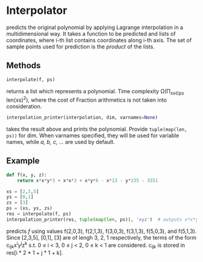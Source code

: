 # Interpolator
predicts the original polynomial by applying Lagrange interpolation in a multidimensional way.
It takes a function to be predicted and lists of coordinates, where i-th list contains coordinates along i-th axis.
The set of sample points used for prediction is the *product* of the lists.

## Methods
```python
interpolate(f, ps)
```
returns a list which represents a polynomial. Time complexity Ω(Π<sub>xs∈ps</sub> len(xs)<sup>2</sup>), where the cost of Fraction arithmetics is not taken into consideration.
```python
interpolation_printer(interpolation, dim, varnames=None)
```
takes the result above and prints the polynomial. Provide `tuple(map(len, ps))` for dim. When varnames specified, they will be used for variable names, while *a, b, c, ...* are used by default.

## Example
```python
def f(x, y, z):
    return x*x*y*3 + x*x*2 + x*y*6 - x*13 - y*235 - 3351

xs = [2,3,5]
ys = [0,1]
zs = [3]
ps = (xs, ys, zs)
res = interpolate(f, ps)
interpolation_printer(res, tuple(map(len, ps)), 'xyz')  # outputs x*x*y*3+x*x*2+x*y*6-x*13-y*235-3351
```
predicts *f* using values f(2,0,3), f(2,1,3), f(3,0,3), f(3,1,3), f(5,0,3), and f(5,1,3).
Since [2,3,5], [0,1], [3] are of lengh 3, 2, 1 respectively, the terms of the form c<sub>ijk</sub>x<sup>i</sup>y<sup>j</sup>z<sup>k</sup> s.t. 0 &le; i &lt; 3, 0 &le; j &lt; 2, 0 &le; k &lt; 1 are considered.
c<sub>ijk</sub> is stored in res[i * 2 * 1 + j * 1 + k].